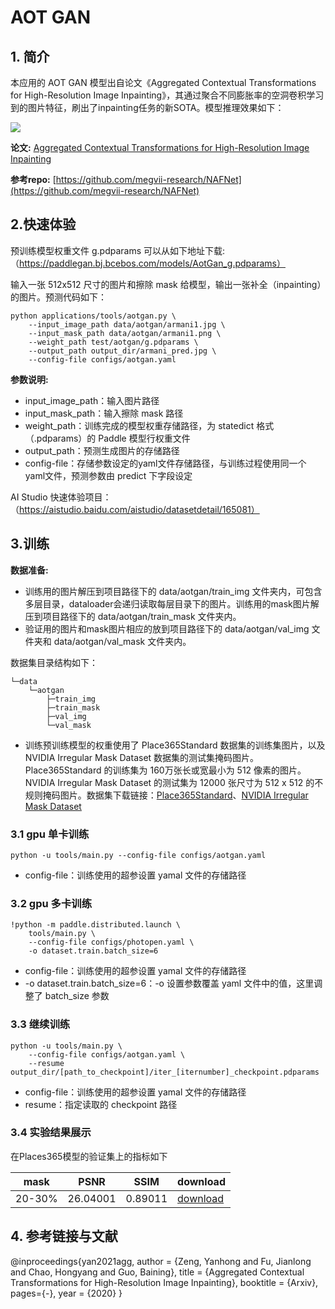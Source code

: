 # AOT GAN

## 1. 简介

本应用的 AOT GAN 模型出自论文《Aggregated Contextual Transformations for High-Resolution Image Inpainting》，其通过聚合不同膨胀率的空洞卷积学习到的图片特征，刷出了inpainting任务的新SOTA。模型推理效果如下：

![](https://ai-studio-static-online.cdn.bcebos.com/c3b71d7f28ce4906aa7cccb10ed09ae5e317513b6dbd471aa5cca8144a7fd593)

**论文:** [Aggregated Contextual Transformations for High-Resolution Image Inpainting](https://paperswithcode.com/paper/aggregated-contextual-transformations-for)

**参考repo:** [https://github.com/megvii-research/NAFNet](https://github.com/megvii-research/NAFNet)

## 2.快速体验

预训练模型权重文件 g.pdparams 可以从如下地址下载: （https://paddlegan.bj.bcebos.com/models/AotGan_g.pdparams）

输入一张 512x512 尺寸的图片和擦除 mask 给模型，输出一张补全（inpainting）的图片。预测代码如下：

```
python applications/tools/aotgan.py \
	--input_image_path data/aotgan/armani1.jpg \
	--input_mask_path data/aotgan/armani1.png \
	--weight_path test/aotgan/g.pdparams \
	--output_path output_dir/armani_pred.jpg \
	--config-file configs/aotgan.yaml
```

**参数说明:**
* input_image_path：输入图片路径
* input_mask_path：输入擦除 mask 路径
* weight_path：训练完成的模型权重存储路径，为 statedict 格式（.pdparams）的 Paddle 模型行权重文件
* output_path：预测生成图片的存储路径
* config-file：存储参数设定的yaml文件存储路径，与训练过程使用同一个yaml文件，预测参数由 predict 下字段设定

AI Studio 快速体验项目：（https://aistudio.baidu.com/aistudio/datasetdetail/165081）

## 3.训练

**数据准备:**

* 训练用的图片解压到项目路径下的 data/aotgan/train_img 文件夹内，可包含多层目录，dataloader会递归读取每层目录下的图片。训练用的mask图片解压到项目路径下的 data/aotgan/train_mask 文件夹内。
* 验证用的图片和mask图片相应的放到项目路径下的 data/aotgan/val_img 文件夹和 data/aotgan/val_mask 文件夹内。

数据集目录结构如下：

```
└─data
    └─aotgan
        ├─train_img
        ├─train_mask
        ├─val_img
        └─val_mask
```

* 训练预训练模型的权重使用了 Place365Standard 数据集的训练集图片，以及 NVIDIA Irregular Mask Dataset 数据集的测试集掩码图片。Place365Standard 的训练集为 160万张长或宽最小为 512 像素的图片。NVIDIA Irregular Mask Dataset 的测试集为 12000 张尺寸为 512 x 512 的不规则掩码图片。数据集下载链接：[Place365Standard](http://places2.csail.mit.edu/download.html)、[NVIDIA Irregular Mask Dataset](https://nv-adlr.github.io/publication/partialconv-inpainting)

### 3.1 gpu 单卡训练

`python -u tools/main.py --config-file configs/aotgan.yaml`

* config-file：训练使用的超参设置 yamal 文件的存储路径

### 3.2 gpu 多卡训练

```
!python -m paddle.distributed.launch \
    tools/main.py \
    --config-file configs/photopen.yaml \
    -o dataset.train.batch_size=6
```

* config-file：训练使用的超参设置 yamal 文件的存储路径
* -o dataset.train.batch_size=6：-o 设置参数覆盖 yaml 文件中的值，这里调整了 batch_size 参数

### 3.3 继续训练

```
python -u tools/main.py \
	--config-file configs/aotgan.yaml \
	--resume  output_dir/[path_to_checkpoint]/iter_[iternumber]_checkpoint.pdparams
```

* config-file：训练使用的超参设置 yamal 文件的存储路径
* resume：指定读取的 checkpoint 路径

### 3.4 实验结果展示

在Places365模型的验证集上的指标如下

|  mask   | PSNR  | SSIM  | download  |
|  ----  | ----  | ----  | ----  |
|  20-30%   | 26.04001  | 0.89011  | [download](https://paddlegan.bj.bcebos.com/models/AotGan_g.pdparams)  |

## 4. 参考链接与文献
@inproceedings{yan2021agg,
  author = {Zeng, Yanhong and Fu, Jianlong and Chao, Hongyang and Guo, Baining},
  title = {Aggregated Contextual Transformations for High-Resolution Image Inpainting},
  booktitle = {Arxiv},
  pages={-},
  year = {2020}
}
